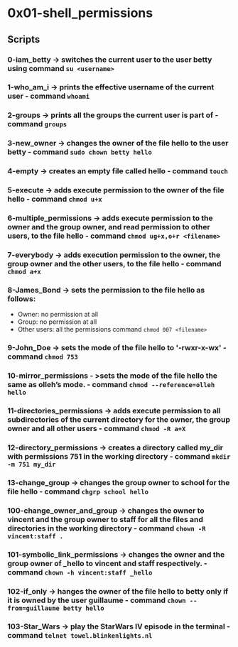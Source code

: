 # 0x01-shell_permissions

## Scripts

### 0-iam_betty -> switches the current user to the user betty using command `su <username>`

### 1-who_am_i -> prints the effective username of the current user - command `whoami`

### 2-groups -> prints all the groups the current user is part of - command `groups`

### 3-new_owner -> changes the owner of the file hello to the user betty - command `sudo chown betty hello`

### 4-empty -> creates an empty file called hello - command `touch`

### 5-execute -> adds execute permission to the owner of the file hello - command `chmod u+x`

### 6-multiple_permissions -> adds execute permission to the owner and the group owner, and read permission to other users, to the file hello - command `chmod ug+x,o+r <filename>`

### 7-everybody -> adds execution permission to the owner, the group owner and the other users, to the file hello - command `chmod a+x`

### 8-James_Bond -> sets the permission to the file hello as follows: 
- Owner: no permission at all
- Group: no permission at all
- Other users: all the permissions
command `chmod 007 <filename>`


### 9-John_Doe -> sets the mode of the file hello to '-rwxr-x-wx' - command `chmod 753`

### 10-mirror_permissions - >sets the mode of the file hello the same as olleh’s mode. - command `chmod --reference=olleh hello`

### 11-directories_permissions -> adds execute permission to all subdirectories of the current directory for the owner, the group owner and all other users - command `chmod -R a+X`

### 12-directory_permissions -> creates a directory called my_dir with permissions 751 in the working directory - command `mkdir -m 751 my_dir`

### 13-change_group -> changes the group owner to school for the file hello - command `chgrp school hello`

### 100-change_owner_and_group ->  changes the owner to vincent and the group owner to staff for all the files and directories in the working directory - command `chown -R vincent:staff .`

### 101-symbolic_link_permissions -> changes the owner and the group owner of _hello to vincent and staff respectively. - command `chown -h vincent:staff _hello`

### 102-if_only -> hanges the owner of the file hello to betty only if it is owned by the user guillaume - command `chown --from=guillaume betty hello`

### 103-Star_Wars ->  play the StarWars IV episode in the terminal - command `telnet towel.blinkenlights.nl`

